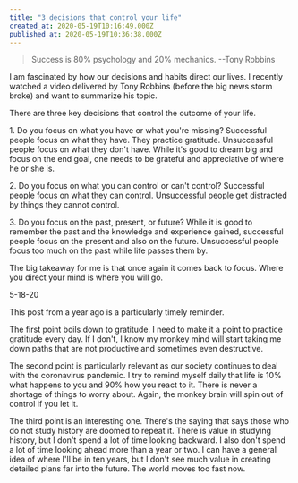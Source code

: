 ```yaml
---
title: "3 decisions that control your life"
created_at: 2020-05-19T10:16:49.000Z
published_at: 2020-05-19T10:36:38.000Z
---
```

> Success is 80% psychology and 20% mechanics. --Tony Robbins

I am fascinated by how our decisions and habits direct our lives. I recently watched a video delivered by Tony Robbins (before the big news storm broke) and want to summarize his topic.

There are three key decisions that control the outcome of your life.

1\. Do you focus on what you have or what you're missing? Successful people focus on what they have. They practice gratitude. Unsuccessful people focus on what they don't have. While it's good to dream big and focus on the end goal, one needs to be grateful and appreciative of where he or she is.

2\. Do you focus on what you can control or can't control? Successful people focus on what they can control. Unsuccessful people get distracted by things they cannot control. 

3\. Do you focus on the past, present, or future? While it is good to remember the past and the knowledge and experience gained, successful people focus on the present and also on the future. Unsuccessful people focus too much on the past while life passes them by.

The big takeaway for me is that once again it comes back to focus. Where you direct your mind is where you will go.

5-18-20

This post from a year ago is a particularly timely reminder. 

The first point boils down to gratitude. I need to make it a point to practice gratitude every day. If I don't, I know my monkey mind will start taking me down paths that are not productive and sometimes even destructive.

The second point is particularly relevant as our society continues to deal with the coronavirus pandemic. I try to remind myself daily that life is 10% what happens to you and 90% how you react to it. There is never a shortage of things to worry about. Again, the monkey brain will spin out of control if you let it.

The third point is an interesting one. There's the saying that says those who do not study history are doomed to repeat it. There is value in studying history, but I don't spend a lot of time looking backward. I also don't spend a lot of time looking ahead more than a year or two. I can have a general idea of where I'll be in ten years, but I don't see much value in creating detailed plans far into the future. The world moves too fast now.
